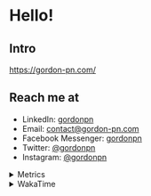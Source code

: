 # Hello!

## Intro

<https://gordon-pn.com/>

## Reach me at

- LinkedIn: [gordonpn](https://www.linkedin.com/in/gordonpn/)
- Email: [contact@gordon-pn.com](mailto:contact@gordon-pn.com)
- Facebook Messenger: [gordonpn](https://www.messenger.com/t/Gordonpn)
- Twitter: [@gordonpn](https://twitter.com/Gordonpn)
- Instagram: [@gordonpn](https://www.instagram.com/gordonpn/)

<details>
  <summary>Metrics</summary>

  <img align="center" src="https://github.com/gordonpn/gordonpn/blob/master/github-metrics.svg" alt="GitHub Metrics">

</details>

<details>
  <summary>WakaTime</summary>

  <!--START_SECTION:waka-->
📊 **This Week I Spent My Time On** 

```text
💬 Programming Languages: 
Java                     13 hrs 26 mins      ██████████████████░░░░░░░   72.13 % 
Brazil Dependency Config 2 hrs 4 mins        ███░░░░░░░░░░░░░░░░░░░░░░   11.18 % 
XML                      1 hr 12 mins        ██░░░░░░░░░░░░░░░░░░░░░░░   06.50 % 
Text                     47 mins             █░░░░░░░░░░░░░░░░░░░░░░░░   04.23 % 
Markdown                 33 mins             █░░░░░░░░░░░░░░░░░░░░░░░░   03.02 % 

🔥 Editors: 
IntelliJ IDEA            17 hrs 52 mins      ████████████████████████░   95.99 % 
VS Code                  44 mins             █░░░░░░░░░░░░░░░░░░░░░░░░   04.01 % 
```


 Last Updated on 24/12/2024 16:24:49 UTC
<!--END_SECTION:waka-->
</details>

